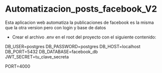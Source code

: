 # Automatizacion_posts_facebook_V2

Esta aplicacion web automatiza la publicaciones de facebook es la misma que la otra version pero con login y base de datos

- Crear el archivo .env en el root del proyecto con el siguiente contenido:

DB_USER=postgres
DB_PASSWORD=postgres
DB_HOST=localhost
DB_PORT=5432
DB_DATABASE=facebook_db
JWT_SECRET=tu_clave_secreta

PORT=4000
